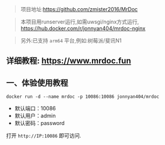 >  项目地址:<https://github.com/zmister2016/MrDoc>

> 本项目用runserver运行,如需uwsgi/nginx方式运行, https://hub.docker.com/r/jonnyan404/mrdoc-nginx

> 另外:已支持 `arm64` 平台,例如:树莓派/斐讯N1
> 

详细教程: <https://www.mrdoc.fun>
---

## 一、体验使用教程

`docker run -d --name mrdoc -p 10086:10086 jonnyan404/mrdoc`

- 默认端口：10086
- 默认用户：admin
- 默认密码：password

 打开 `http://IP:10086` 即可访问.
